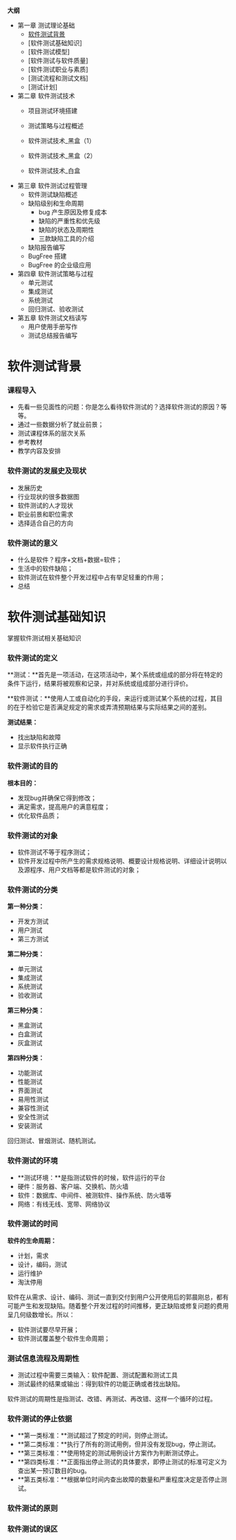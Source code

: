 **大纲**

- 第一章 测试理论基础
	- [软件测试背景](1-1.md#软件测试背景)
	- [软件测试基础知识]
	- [软件测试模型]
	- [软件测试与软件质量]
	- [软件测试职业与素质]
	- [测试流程和测试文档]
	- [测试计划]
- 第二章 软件测试技术
	- 项目测试环境搭建
	- 测试策略与过程概述
	- 软件测试技术_黑盒（1）
	
	- 软件测试技术_黑盒（2）
	- 软件测试技术_白盒
- 第三章 软件测试过程管理
	- 软件测试缺陷概述
	- 缺陷级别和生命周期
		- bug 产生原因及修复成本
		- 缺陷的严重性和优先级
		- 缺陷的状态及周期性
		- 三款缺陷工具的介绍
	- 缺陷报告编写
	- BugFree 搭建
	- BugFree 的企业级应用
- 第四章 软件测试策略与过程
	- 单元测试
	- 集成测试
	- 系统测试
	- 回归测试、验收测试
- 第五章 软件测试文档读写
	- 用户使用手册写作
	- 测试总结报告编写


# 软件测试背景

### 课程导入

- 先看一些见面性的问题：你是怎么看待软件测试的？选择软件测试的原因？等等。
- 通过一些数据分析了就业前景；
- 测试课程体系的层次关系
- 参考教材
- 教学内容及安排

### 软件测试的发展史及现状

- 发展历史
- 行业现状的很多数据图
- 软件测试的人才现状
- 职业前景和职位需求
- 选择适合自己的方向

### 软件测试的意义

- 什么是软件？程序+文档+数据=软件；
- 生活中的软件缺陷；
- 软件测试在软件整个开发过程中占有举足轻重的作用；
- 总结

# 软件测试基础知识

掌握软件测试相关基础知识

### 软件测试的定义

**测试：**首先是一项活动，在这项活动中，某个系统或组成的部分将在特定的条件下运行，结果将被观察和记录，并对系统或组成部分进行评价。

**软件测试：**使用人工或自动化的手段，来运行或测试某个系统的过程，其目的在于检验它是否满足规定的需求或弄清预期结果与实际结果之间的差别。

**测试结果：**
- 找出缺陷和故障
- 显示软件执行正确

### 软件测试的目的

**根本目的：**
- 发现bug并确保它得到修改；
- 满足需求，提高用户的满意程度；
- 优化软件品质；

### 软件测试的对象

- 软件测试不等于程序测试；
- 软件开发过程中所产生的需求规格说明、概要设计规格说明、详细设计说明以及源程序、用户文档等都是软件测试的对象；

### 软件测试的分类

**第一种分类：**
- 开发方测试
- 用户测试
- 第三方测试

**第二种分类：**
- 单元测试
- 集成测试
- 系统测试
- 验收测试

**第三种分类：**
- 黑盒测试
- 白盒测试
- 灰盒测试

**第四种分类：**
- 功能测试
- 性能测试
- 界面测试
- 易用性测试
- 兼容性测试
- 安全性测试
- 安装测试

回归测试、冒烟测试、随机测试。

### 软件测试的环境

- **测试环境：**是指测试软件的时候，软件运行的平台
- 硬件：服务器、客户端、交换机、防火墙
- 软件：数据库、中间件、被测软件、操作系统、防火墙等
- 网络：有线无线、宽带、网络协议

### 软件测试的时间

**软件的生命周期：**
- 计划，需求
- 设计，编码，测试
- 运行维护
- 淘汰停用

软件在从需求、设计、编码、测试一直到交付到用户公开使用后的郭晨刚总，都有可能产生和发现缺陷。随着整个开发过程的时间推移，更正缺陷或修复问题的费用呈几何级数增长。所以：

- 软件测试要尽早开展；
- 软件测试覆盖整个软件生命周期；

### 测试信息流程及周期性

- 测试过程中需要三类输入：软件配置、测试配置和测试工具
- 测试最终的结果或输出：得到软件的功能正确或者找出缺陷。

软件测试的周期性是指测试、改错、再测试、再改错、这样一个循环的过程。

### 软件测试的停止依据

- **第一类标准：**测试超过了预定的时间，则停止测试。
- **第二类标准：**执行了所有的测试用例，但并没有发现bug，停止测试。
- **第三类标准：**使用特定的测试用例设计方案作为判断测试停止。
- **第四类标准：**正面指出停止测试的具体要求，即停止测试的标准可定义为查出某一预订数目的bug。
- **第五类标准：**根据单位时间内查出故障的数量和严重程度决定是否停止测试。

### 软件测试的原则



### 软件测试的误区
